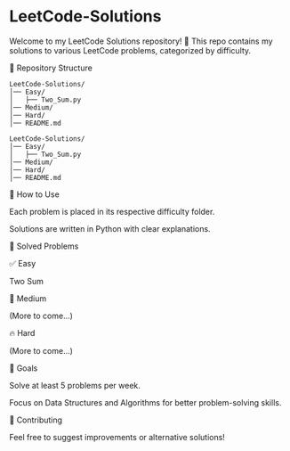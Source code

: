 # LeetCode-Solutions

Welcome to my LeetCode Solutions repository! 🚀 This repo contains my solutions to various LeetCode problems, categorized by difficulty.

📂 Repository Structure
```
LeetCode-Solutions/
│── Easy/
│   ├── Two_Sum.py
│── Medium/
│── Hard/
│── README.md
```

```
LeetCode-Solutions/
│── Easy/
│   ├── Two_Sum.py
│── Medium/
│── Hard/
│── README.md
```

🔹 How to Use

Each problem is placed in its respective difficulty folder.

Solutions are written in Python with clear explanations.

📝 Solved Problems

✅ Easy

Two Sum

🚀 Medium

(More to come...)

🔥 Hard

(More to come...)

🎯 Goals

Solve at least 5 problems per week.

Focus on Data Structures and Algorithms for better problem-solving skills.

🤝 Contributing

Feel free to suggest improvements or alternative solutions!
